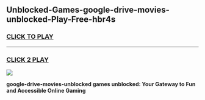 
## Unblocked-Games-google-drive-movies-unblocked-Play-Free-hbr4s
<h3>
<a href="https://premium76.site?title=google-drive-movies-unblocked&ref=12A">CLICK TO PLAY</a></h3>
<hr>

<h3>
<a href="https://premium76.site?title=google-drive-movies-unblocked&ref=12A">CLICK 2 PLAY</a>
  
</h3>

<a href="https://premium76.site?title=google-drive-movies-unblocked&ref=12A"><img src="https://clearcache.store/games.png"></a>


**google-drive-movies-unblocked games unblocked: Your Gateway to Fun and Accessible Online Gaming**
